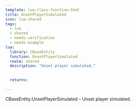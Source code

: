 ```yaml
---
template: lua-class-function.html
title: UnsetPlayerSimulated
icon: lua-shared
tags:
  - lua
  - shared
  - needs-verification
  - needs-example
lua:
  library: CBaseEntity
  function: UnsetPlayerSimulated
  realm: shared
  description: "Unset player simulated."
  
  
  returns:
    
---
```


<div class="lua__search__keywords">
CBaseEntity:UnsetPlayerSimulated &#x2013; Unset player simulated.
</div>
